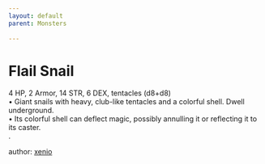 ```yaml
---
layout: default
parent: Monsters 
   
--- 
```

# Flail Snail
4 HP, 2 Armor, 14 STR, 6 DEX, tentacles (d8+d8)  
• Giant snails with heavy, club-like tentacles and a colorful shell.   Dwell underground.  
• Its colorful shell can deflect magic, possibly annulling it or reflecting it to its caster.  
.  




author: [xenio](https://xenioinabottle.blogspot.com/2021/02/classic-monsters-for-cairnito-part-1.html) 


